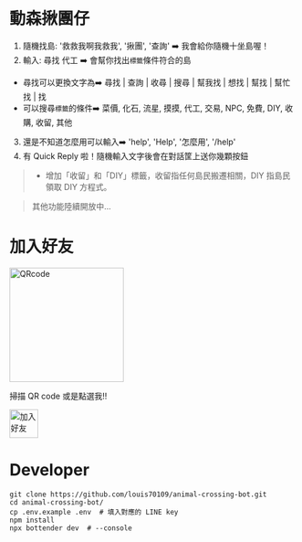 
# 動森揪團仔

1. 隨機找島: '救救我啊我救我', '揪團', '查詢' ➡️ 我會給你隨機十坐島喔！
2. 輸入: 尋找 代工 ➡️ 會幫你找出`標籤`條件符合的島
  - 尋找可以更換文字為➡️ 尋找 | 查詢 | 收尋 | 搜尋 | 幫我找 | 想找 | 幫找 | 幫忙找 | 找
  - 可以搜尋`標籤`的條件➡️ 菜價, 化石, 流星, 摸摸, 代工, 交易, NPC, 免費, DIY, 收購, 收留, 其他
3. 還是不知道怎麼用可以輸入➡️ 'help', 'Help', '怎麼用', '/help'
4. 有 Quick Reply 啦！隨機輸入文字後會在對話筐上送你幾顆按鈕


> - 增加「收留」和「DIY」標籤，收留指任何島民搬遷相關，DIY 指島民領取 DIY 方程式。

> 其他功能陸續開放中...

# 加入好友

<img height="200" border="0" alt="QRcode" src="https://i.imgur.com/b1nlXa6.png">

掃描 QR code 或是點選我!!

<a href="https://line.me/R/ti/p/%40217vobcy"><img height="50" border="0" alt="加入好友" src="https://scdn.line-apps.com/n/line_add_friends/btn/zh-Hant.png"></a>


# Developer

```
git clone https://github.com/louis70109/animal-crossing-bot.git
cd animal-crossing-bot/
cp .env.example .env  # 填入對應的 LINE key
npm install
npx bottender dev  # --console
```
